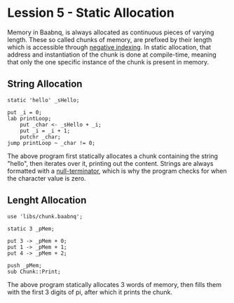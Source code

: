 # Lession 5 - Static Allocation
Memory in Baabnq, is always allocated as continuous pieces of varying length. These so called chunks of memory, are prefixed by their length which is accessible through [negative indexing]().
In static allocation, that address and instantiation of the chunk is done at compile-time, meaning that only the one specific instance of the chunk is present in memory.
## String Allocation
```
static 'hello' _sHello;

put _i = 0;
lab printLoop;
	put _char <- _sHello + _i;
	put _i = _i + 1;
	putchr _char;
jump printLoop ~ _char != 0;
```
The above program first statically allocates a chunk containing the string "hello", then iterates over it, printing out the content. 
Strings are always formatted with a [null-terminator](https://en.wikipedia.org/wiki/Null-terminated_string), which is why the program checks for when the character value is zero.

## Lenght Allocation
```
use 'libs/chunk.baabnq';

static 3 _pMem;

put 3 -> _pMem + 0;
put 1 -> _pMem + 1;
put 4 -> _pMem + 2;

push _pMem;
sub Chunk::Print;

```
The above program statically allocates 3 words of memory, then fills them with the first 3 digits of pi, after which it prints the chunk.





